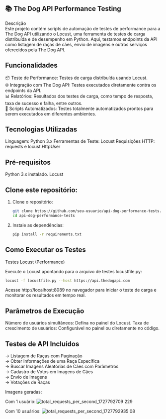 ## 📚 The Dog API Performance Testing<br>
Descrição<br>
Este projeto contém scripts de automação de testes de performance para a The Dog API utilizando o Locust, uma ferramenta de testes de carga distribuída e de desempenho em Python. Aqui, testamos endpoints da API como listagem de raças de cães, envio de imagens e outros serviços oferecidos pela The Dog API.

## Funcionalidades <br>
📦 Teste de Performance: Testes de carga distribuída usando Locust.<br>
🌐 Integração com The Dog API: Testes executados diretamente contra os endpoints da API.<br>
📊 Relatórios: Resultados dos testes de carga, como tempo de resposta, taxa de sucesso e falha, entre outros.<br>
🔄 Scripts Automatizados: Testes totalmente automatizados prontos para serem executados em diferentes ambientes.<br>

## Tecnologias Utilizadas <br>
Linguagem: Python 3.x
Ferramentas de Teste: Locust
Requisições HTTP: requests e locust.HttpUser

## Pré-requisitos
Python 3.x instalado.
Locust

## Clone este repositório:

1. Clone o repositório:

    ```bash
   git clone https://github.com/seu-usuario/api-dog-performance-tests.git
   cd api-dog-performance-tests
    ```
    
2. Instale as dependências:
   
    ```bash
    pip install -r requirements.txt
    ```

## Como Executar os Testes
  Testes Locust (Performance)

  Execute o Locust apontando para o arquivo de testes locustfile.py:

   ```bash
   locust -f locustfile.py --host https://api.thedogapi.com
   ```
Acesse http://localhost:8089 no navegador para iniciar o teste de carga e monitorar os resultados em tempo real.

## Parâmetros de Execução
   Número de usuários simultâneos: Defina no painel do Locust.
   Taxa de crescimento de usuários: Configurável no painel ou diretamente no código.

## Testes de API Incluídos
   -> Listagem de Raças com Paginação <br>
   -> Obter Informações de uma Raça Específica <br>
   -> Buscar Imagens Aleatórias de Cães com Parâmetros <br>
   -> Cadastro de Votos em Imagens de Cães <br>
   -> Envio de Imagens <br>
   -> Votações de Raças


Imagens geradas:

Com 1 usuário:
![total_requests_per_second_1727792709 229](https://github.com/user-attachments/assets/ce6f956a-54b1-4ba5-835a-9a320423d9b4)

Com 10 usuários:
![total_requests_per_second_1727792935 08](https://github.com/user-attachments/assets/188b18f3-816d-4988-a5ad-3ed7a4b0970c)
